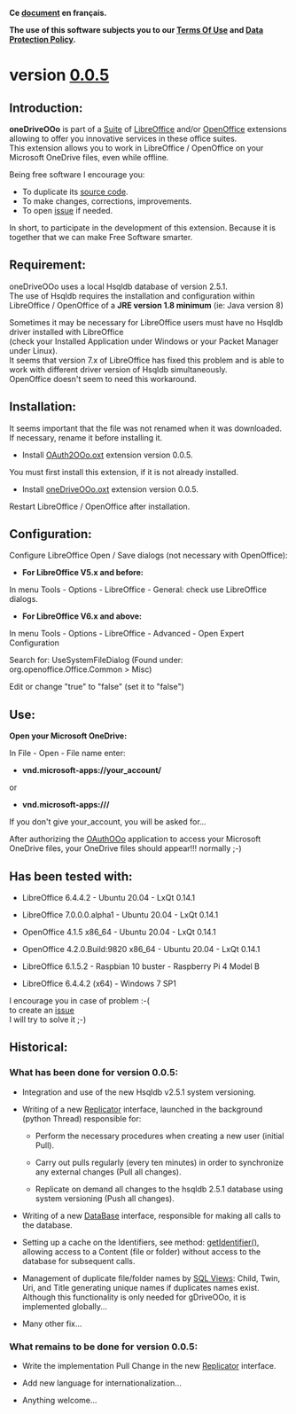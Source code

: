 **Ce [document](https://prrvchr.github.io/oneDriveOOo/README_fr) en français.**

**The use of this software subjects you to our [Terms Of Use](https://prrvchr.github.io/oneDriveOOo/oneDriveOOo/registration/TermsOfUse_en) and [Data Protection Policy](https://prrvchr.github.io/oneDriveOOo/oneDriveOOo/registration/PrivacyPolicy_en).**

# version [0.0.5](https://prrvchr.github.io/oneDriveOOo#historical)

## Introduction:

**oneDriveOOo** is part of a [Suite](https://prrvchr.github.io/) of [LibreOffice](https://www.libreoffice.org/download/download/) and/or [OpenOffice](https://www.openoffice.org/download/index.html) extensions allowing to offer you innovative services in these office suites.  
This extension allows you to work in LibreOffice / OpenOffice on your Microsoft OneDrive files, even while offline.

Being free software I encourage you:
- To duplicate its [source code](https://github.com/prrvchr/oneDriveOOo).
- To make changes, corrections, improvements.
- To open [issue](https://github.com/prrvchr/oneDriveOOo/issues/new) if needed.

In short, to participate in the development of this extension.
Because it is together that we can make Free Software smarter.

## Requirement:

oneDriveOOo uses a local Hsqldb database of version 2.5.1.  
The use of Hsqldb requires the installation and configuration within  
LibreOffice / OpenOffice of a **JRE version 1.8 minimum** (ie: Java version 8)

Sometimes it may be necessary for LibreOffice users must have no Hsqldb driver installed with LibreOffice  
(check your Installed Application under Windows or your Packet Manager under Linux).  
It seems that version 7.x of LibreOffice has fixed this problem and is able to work with different driver version of Hsqldb simultaneously.  
OpenOffice doesn't seem to need this workaround.

## Installation:

It seems important that the file was not renamed when it was downloaded.
If necessary, rename it before installing it.

- Install [OAuth2OOo.oxt](https://github.com/prrvchr/OAuth2OOo/raw/master/OAuth2OOo.oxt) extension version 0.0.5.

You must first install this extension, if it is not already installed.

- Install [oneDriveOOo.oxt](https://github.com/prrvchr/oneDriveOOo/raw/master/oneDriveOOo.oxt) extension version 0.0.5.

Restart LibreOffice / OpenOffice after installation.

## Configuration:

Configure LibreOffice Open / Save dialogs (not necessary with OpenOffice):

- **For LibreOffice V5.x and before:**

In menu Tools - Options - LibreOffice - General: check use LibreOffice dialogs.

- **For LibreOffice V6.x and above:**

In menu Tools - Options - LibreOffice - Advanced - Open Expert Configuration

Search for: UseSystemFileDialog (Found under: org.openoffice.Office.Common > Misc)

Edit or change "true" to "false" (set it to "false")

## Use:

**Open your Microsoft OneDrive:**

In File - Open - File name enter:

- **vnd.microsoft-apps://your_account/**

or

- **vnd.microsoft-apps:///**

If you don't give your_account, you will be asked for...

After authorizing the [OAuthOOo](https://prrvchr.github.io/OAuthOOo) application to access your Microsoft OneDrive files, your OneDrive files should appear!!! normally  ;-)

## Has been tested with:

* LibreOffice 6.4.4.2 - Ubuntu 20.04 -  LxQt 0.14.1

* LibreOffice 7.0.0.0.alpha1 - Ubuntu 20.04 -  LxQt 0.14.1

* OpenOffice 4.1.5 x86_64 - Ubuntu 20.04 - LxQt 0.14.1

* OpenOffice 4.2.0.Build:9820 x86_64 - Ubuntu 20.04 - LxQt 0.14.1

* LibreOffice 6.1.5.2 - Raspbian 10 buster - Raspberry Pi 4 Model B

* LibreOffice 6.4.4.2 (x64) - Windows 7 SP1

I encourage you in case of problem :-(  
to create an [issue](https://github.com/prrvchr/oneDriveOOo/issues/new)  
I will try to solve it ;-)

## Historical:

### What has been done for version 0.0.5:

- Integration and use of the new Hsqldb v2.5.1 system versioning.

- Writing of a new [Replicator](https://github.com/prrvchr/oneDriveOOo/blob/master/CloudUcpOOo/python/clouducp/replicator.py) interface, launched in the background (python Thread) responsible for:

    - Perform the necessary procedures when creating a new user (initial Pull).

    - Carry out pulls regularly (every ten minutes) in order to synchronize any external changes (Pull all changes).

    - Replicate on demand all changes to the hsqldb 2.5.1 database using system versioning (Push all changes).

- Writing of a new [DataBase](https://github.com/prrvchr/oneDriveOOo/blob/master/CloudUcpOOo/python/clouducp/database.py) interface, responsible for making all calls to the database.

- Setting up a cache on the Identifiers, see method: [getIdentifier()](https://github.com/prrvchr/oneDriveOOo/blob/master/CloudUcpOOo/python/clouducp/datasource.py), allowing access to a Content (file or folder) without access to the database for subsequent calls.

- Management of duplicate file/folder names by [SQL Views](https://github.com/prrvchr/oneDriveOOo/blob/master/CloudUcpOOo/python/clouducp/dbqueries.py): Child, Twin, Uri, and Title generating unique names if duplicates names exist.  
Although this functionality is only needed for gDriveOOo, it is implemented globally...

- Many other fix...

### What remains to be done for version 0.0.5:

- Write the implementation Pull Change in the new [Replicator](https://github.com/prrvchr/oneDriveOOo/blob/master/CloudUcpOOo/python/clouducp/replicator.py) interface.

- Add new language for internationalization...

- Anything welcome...
